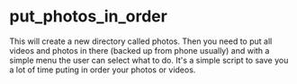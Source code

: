 # put_photos_in_order
This will create a new directory called photos. Then you need to put all videos and photos in there (backed up from phone usually) and with a simple menu
the user can select what to do.
It's a simple script to save you a lot of time puting in order your photos or videos.
